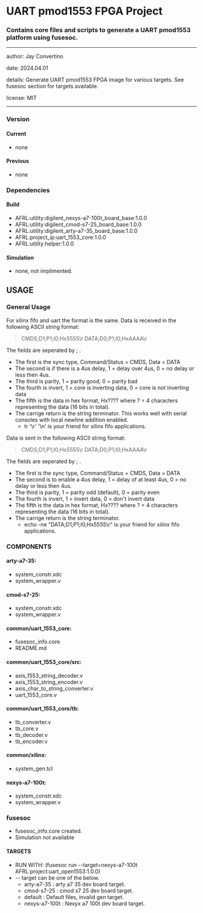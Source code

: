 # UART pmod1553 FPGA Project
### Contains core files and scripts to generate a UART pmod1553 platform using fusesoc.
---

   author: Jay Convertino

   date: 2024.04.01

   details: Generate UART pmod1553 FPGA image for various targets. See fusesoc section for targets available.

   license: MIT

---

### Version
#### Current
  - none

#### Previous
  - none

### Dependencies
#### Build
  - AFRL:utility:digilent_nexys-a7-100t_board_base:1.0.0
  - AFRL:utility:digilent_cmod-s7-25_board_base:1.0.0
  - AFRL:utility:digilent_arty-a7-35_board_base:1.0.0
  - AFRL:project_ip:uart_1553_core:1.0.0
  - AFRL:utility:helper:1.0.0

#### Simulation
  - none, not implimented.

## USAGE
### General Usage

For xilinx fifo and uart the format is the same.
Data is received in the following ASCII string format:
>CMDS;D1;P1;I0;Hx5555\r
>DATA;D0;P1;I0;HxAAAA\r

The fields are seperated by ; .

  - The first is the sync type, Command/Status = CMDS, Data = DATA
  - The second is if there is a 4us delay, 1 = delay over 4us, 0 = no delay or less then 4us.
  - The third is parity, 1 = parity good, 0 = parity bad
  - The fourth is invert, 1 = core is inverting data, 0 = core is not inverting data
  - The fifth is the data in hex format, Hx???? where ? = 4 characters representing the data (16 bits in total).
  - The carrige return is the string terminator. This works well with serial consoles with local newline addition enabled.
      - tr '\r' '\n' is your friend for xilinx fifo applications.

Data is sent in the following ASCII string format:
>CMDS;D1;P1;I0;Hx5555\r
>DATA;D0;P1;I0;HxAAAA\r

The fields are seperated by ; .

  - The first is the sync type, Command/Status = CMDS, Data = DATA
  - The second is to enable a 4us delay, 1 = delay of at least 4us, 0 = no delay or less then 4us.
  - The third is parity, 1 = parity odd (default), 0 = parity even
  - The fourth is invert, 1 = invert data, 0 = don't invert data
  - The fifth is the data in hex format, Hx???? where ? = 4 characters representing the data (16 bits in total).
  - The carrige return is the string terminator.
      - echo -ne "DATA;D1;P1;I0;Hx5555\r" is your friend for xilinx fifo applications.

### COMPONENTS
#### arty-a7-35:
  - system_constr.xdc
  - system_wrapper.v

#### cmod-s7-25:
  - system_constr.xdc
  - system_wrapper.v

#### common/uart_1553_core:
  - fusesoc_info.core
  - README.md

#### common/uart_1553_core/src:
  - axis_1553_string_decoder.v
  - axis_1553_string_encoder.v
  - axis_char_to_string_converter.v
  - uart_1553_core.v

#### common/uart_1553_core/tb:
  - tb_converter.v
  - tb_core.v
  - tb_decoder.v
  - tb_encoder.v

#### common/xilinx:
  - system_gen.tcl

#### nexys-a7-100t:
  - system_constr.xdc
  - system_wrapper.v

### fusesoc

* fusesoc_info.core created.
* Simulation not available

#### TARGETS

* RUN WITH: (fusesoc run --target=nexys-a7-100t AFRL:project:uart_open1553:1.0.0)
* -- target can be one of the below.
  - arty-a7-35    : arty a7 35 dev board target.
  - cmod-s7-25    : cmod s7 25 dev board target.
  - default       : Default files, invalid gen target.
  - nexys-a7-100t : Nexyx a7 100t dev board target.


